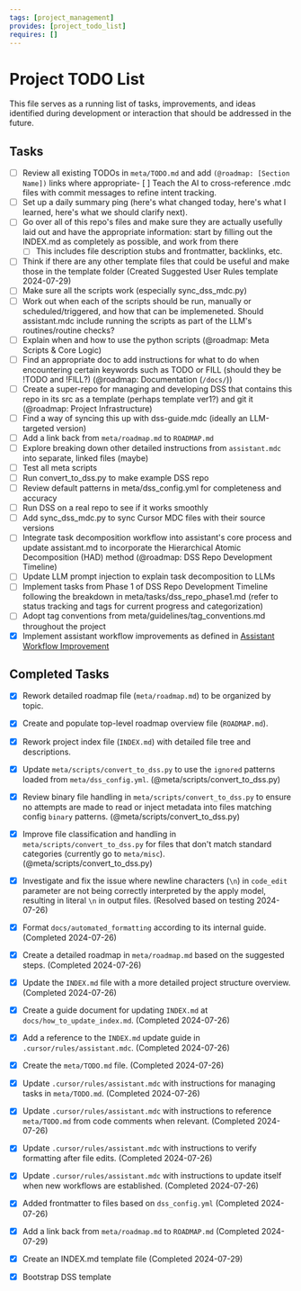 ```yaml
---
tags: [project_management]
provides: [project_todo_list]
requires: []
---
```


# Project TODO List

This file serves as a running list of tasks, improvements, and ideas identified during development or interaction that should be addressed in the future.

## Tasks

- [ ] Review all existing TODOs in `meta/TODO.md` and add `(@roadmap: [Section Name])` links where appropriate- [ ] Teach the AI to cross-reference .mdc files with commit messages to refine intent tracking.
- [ ] Set up a daily summary ping (here's what changed today, here's what I learned, here's what we should clarify next).
- [ ] Go over all of this repo's files and make sure they are actually usefully laid out and have the appropriate information: start by filling out the INDEX.md as completely as possible, and work from there
    - [ ] This includes file description stubs and frontmatter, backlinks, etc.
- [ ] Think if there are any other template files that could be useful and make those in the template folder (Created Suggested User Rules template 2024-07-29)
- [ ] Make sure all the scripts work (especially sync_dss_mdc.py)
- [ ] Work out when each of the scripts should be run, manually or scheduled/triggered, and how that can be implemeneted. Should assistant.mdc include running the scripts as part of the LLM's routines/routine checks?
- [ ] Explain when and how to use the python scripts (@roadmap: Meta Scripts & Core Logic)
- [ ] Find an appropriate doc to add instructions for what to do when encountering certain keywords such as TODO or FILL (should they be !TODO and !FILL?) (@roadmap: Documentation (`/docs/`))
- [ ] Create a super-repo for managing and developing DSS that contains this repo in its src as a template (perhaps template ver1?) and git it (@roadmap: Project Infrastructure)
- [ ] Find a way of syncing this up with dss-guide.mdc (ideally an LLM-targeted version)
- [ ] Add a link back from `meta/roadmap.md` to `ROADMAP.md`
- [ ] Explore breaking down other detailed instructions from `assistant.mdc` into separate, linked files (maybe)
- [ ] Test all meta scripts
- [ ] Run convert_to_dss.py to make example DSS repo
- [ ] Review default patterns in meta/dss_config.yml for completeness and accuracy
- [ ] Run DSS on a real repo to see if it works smoothly
- [ ] Add sync_dss_mdc.py to sync Cursor MDC files with their source versions
- [ ] Integrate task decomposition workflow into assistant's core process and update assistant.md to incorporate the Hierarchical Atomic Decomposition (HAD) method (@roadmap: DSS Repo Development Timeline)
- [ ] Update LLM prompt injection to explain task decomposition to LLMs
- [ ] Implement tasks from Phase 1 of DSS Repo Development Timeline following the breakdown in meta/tasks/dss_repo_phase1.md (refer to status tracking and tags for current progress and categorization)
- [ ] Adopt tag conventions from meta/guidelines/tag_conventions.md throughout the project
- [x] Implement assistant workflow improvements as defined in [Assistant Workflow Improvement](mdc:meta/tasks/assistant_workflow_improvement.md)

## Completed Tasks

- [x] Rework detailed roadmap file (`meta/roadmap.md`) to be organized by topic.
- [x] Create and populate top-level roadmap overview file (`ROADMAP.md`).
- [x] Rework project index file (`INDEX.md`) with detailed file tree and descriptions.
- [x] Update `meta/scripts/convert_to_dss.py` to use the `ignored` patterns loaded from `meta/dss_config.yml`. (@meta/scripts/convert_to_dss.py)
- [x] Review binary file handling in `meta/scripts/convert_to_dss.py` to ensure no attempts are made to read or inject metadata into files matching config `binary` patterns. (@meta/scripts/convert_to_dss.py)
- [x] Improve file classification and handling in `meta/scripts/convert_to_dss.py` for files that don't match standard categories (currently go to `meta/misc`). (@meta/scripts/convert_to_dss.py)
- [x] Investigate and fix the issue where newline characters (`\n`) in `code_edit` parameter are not being correctly interpreted by the apply model, resulting in literal `\n` in output files. (Resolved based on testing 2024-07-26)
- [x] Format `docs/automated_formatting` according to its internal guide. (Completed 2024-07-26)
- [x] Create a detailed roadmap in `meta/roadmap.md` based on the suggested steps. (Completed 2024-07-26)
- [x] Update the `INDEX.md` file with a more detailed project structure overview. (Completed 2024-07-26)
- [x] Create a guide document for updating `INDEX.md` at `docs/how_to_update_index.md`. (Completed 2024-07-26)
- [x] Add a reference to the `INDEX.md` update guide in `.cursor/rules/assistant.mdc`. (Completed 2024-07-26)
- [x] Create the `meta/TODO.md` file. (Completed 2024-07-26)
- [x] Update `.cursor/rules/assistant.mdc` with instructions for managing tasks in `meta/TODO.md`. (Completed 2024-07-26)
- [x] Update `.cursor/rules/assistant.mdc` with instructions to reference `meta/TODO.md` from code comments when relevant. (Completed 2024-07-26)
- [x] Update `.cursor/rules/assistant.mdc` with instructions to verify formatting after file edits. (Completed 2024-07-26)
- [x] Update `.cursor/rules/assistant.mdc` with instructions to update itself when new workflows are established. (Completed 2024-07-26)
- [x] Added frontmatter to files based on `dss_config.yml` (Completed 2024-07-26)
- [x] Add a link back from `meta/roadmap.md` to `ROADMAP.md` (Completed 2024-07-29) 
- [x] Create an INDEX.md template file (Completed 2024-07-29)
- [x] Bootstrap DSS template

